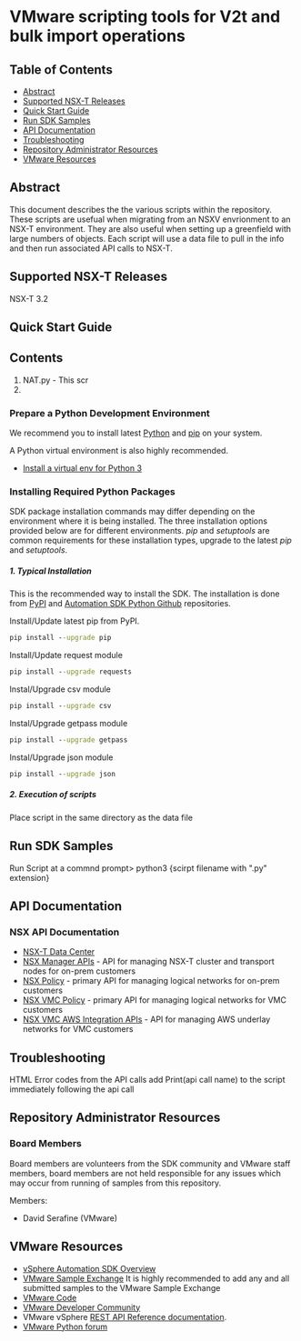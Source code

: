 # VMware scripting tools for V2t and bulk import operations 


## Table of Contents
- [Abstract](#abstract)
- [Supported NSX-T Releases](#supported-nsx-t-releases)
- [Quick Start Guide](#quick-start-guide)
- [Run SDK Samples](#run-sdk-samples)
- [API Documentation](#api-documentation)
- [Troubleshooting](#troubleshooting)
- [Repository Administrator Resources](#repository-administrator-resources)
- [VMware Resources](#vmware-resources)

## Abstract
This document describes the the various scripts within the repository.  These scripts are usefual when migrating from an NSXV envrionment to an NSX-T environment.  They are also useful when setting up a greenfield with large numbers of objects.  Each script will use a data file to pull in the info and then run associated API calls to NSX-T.

## Supported NSX-T Releases
NSX-T 3.2

## Quick Start Guide

## Contents
1. NAT.py - This scr
2. 

### Prepare a Python Development Environment

We recommend you to install latest [Python](http://docs.python-guide.org/en/latest/starting/installation/) and [pip](https://pypi.python.org/pypi/pip/) on your system.

A Python virtual environment is also highly recommended.
* [Install a virtual env for Python 3](https://docs.python.org/3/tutorial/venv.html)

### Installing Required Python Packages
SDK package installation commands may differ depending on the environment where it is being installed. The three installation options provided below are for different environments.
*pip* and *setuptools* are common requirements for these installation types, upgrade to the latest *pip* and *setuptools*.

##### 1. Typical Installation
This is the recommended way to install the SDK. The installation is done from [PyPI](https://pypi.org/) and [Automation SDK Python Github](https://github.com/vmware/vsphere-automation-sdk-python) repositories.

Install/Update latest pip from PyPI.
```cmd
pip install --upgrade pip
```
Install/Update request module
```cmd
pip install --upgrade requests
```
Instal/Upgrade csv module
```cmd
pip install --upgrade csv
```
Instal/Upgrade getpass module
```cmd
pip install --upgrade getpass
```
Instal/Upgrade json module
```cmd
pip install --upgrade json
```

##### 2. Execution of scripts

Place script in the same directory as the data file

## Run SDK Samples

Run Script
at a commnd prompt> python3 {scirpt filename with ".py" extension}

## API Documentation

### NSX API Documentation
* [NSX-T Data Center](https://docs.vmware.com/en/VMware-NSX-T-Data-Center/index.html)
* [NSX Manager APIs](https://vmware.github.io/vsphere-automation-sdk-python/nsx/nsx/index.html) - API for managing NSX-T cluster and transport nodes for on-prem customers
* [NSX Policy](https://vmware.github.io/vsphere-automation-sdk-python/nsx/nsx_policy/index.html) - primary API for managing logical networks for on-prem customers
* [NSX VMC Policy](https://vmware.github.io/vsphere-automation-sdk-python/nsx/nsx_vmc_policy/index.html) - primary API for managing logical networks for VMC customers
* [NSX VMC AWS Integration APIs](https://vmware.github.io/vsphere-automation-sdk-python/nsx/nsx_vmc_aws_integration/index.html) - API for managing AWS underlay networks for VMC customers

## Troubleshooting

HTML Error codes from the API calls 
add Print(api call name) to the script immediately following the api call

## Repository Administrator Resources

### Board Members

Board members are volunteers from the SDK community and VMware staff members, board members are not held responsible for any issues which may occur from running of samples from this repository.

Members:
* David Serafine (VMware)

## VMware Resources

* [vSphere Automation SDK Overview](http://pubs.vmware.com/vsphere-65/index.jsp#com.vmware.vapi.progguide.doc/GUID-AF73991C-FC1C-47DF-8362-184B6544CFDE.html)
* [VMware Sample Exchange](https://code.vmware.com/samples) It is highly recommended to add any and all submitted samples to the VMware Sample Exchange
* [VMware Code](https://code.vmware.com/home)
* [VMware Developer Community](https://communities.vmware.com/community/vmtn/developer)
* VMware vSphere [REST API Reference documentation](https://developer.vmware.com/docs/vsphere-automation/latest/).
* [VMware Python forum](https://code.vmware.com/forums/7508/vsphere-automation-sdk-for-python)
